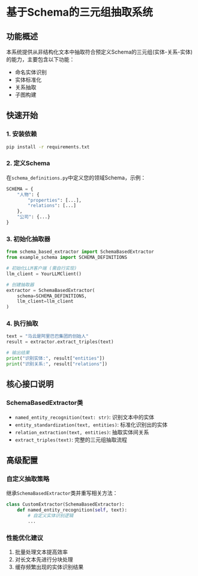 # 基于Schema的三元组抽取系统

## 功能概述
本系统提供从非结构化文本中抽取符合预定义Schema的三元组(实体-关系-实体)的能力，主要包含以下功能：
- 命名实体识别
- 实体标准化
- 关系抽取 
- 子图构建

## 快速开始

### 1. 安装依赖
```bash
pip install -r requirements.txt
```

### 2. 定义Schema
在`schema_definitions.py`中定义您的领域Schema，示例：
```python
SCHEMA = {
    "人物": {
        "properties": [...],
        "relations": [...]
    },
    "公司": {...}
}
```

### 3. 初始化抽取器
```python
from schema_based_extractor import SchemaBasedExtractor
from example_schema import SCHEMA_DEFINITIONS

# 初始化LLM客户端 (需自行实现)
llm_client = YourLLMClient() 

# 创建抽取器
extractor = SchemaBasedExtractor(
    schema=SCHEMA_DEFINITIONS,
    llm_client=llm_client
)
```

### 4. 执行抽取
```python
text = "马云是阿里巴巴集团的创始人"
result = extractor.extract_triples(text)

# 输出结果
print("识别实体:", result["entities"]) 
print("识别关系:", result["relations"])
```

## 核心接口说明

### SchemaBasedExtractor类
- `named_entity_recognition(text: str)`: 识别文本中的实体
- `entity_standardization(text, entities)`: 标准化识别出的实体
- `relation_extraction(text, entities)`: 抽取实体间关系
- `extract_triples(text)`: 完整的三元组抽取流程

## 高级配置

### 自定义抽取策略
继承`SchemaBasedExtractor`类并重写相关方法：
```python
class CustomExtractor(SchemaBasedExtractor):
    def named_entity_recognition(self, text):
        # 自定义实体识别逻辑
        ...
```

### 性能优化建议
1. 批量处理文本提高效率
2. 对长文本先进行分块处理
3. 缓存频繁出现的实体识别结果
